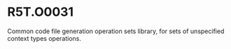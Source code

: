 # R5T.O0031
Common code file generation operation sets library, for sets of unspecified context types operations.
